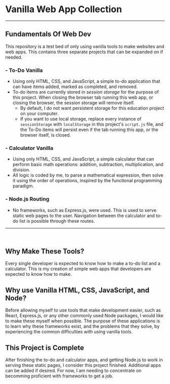 # Vanilla Web App Collection
---

## Fundamentals Of Web Dev
This repository is a test bed of only using vanilla tools to make websites and web apps. This contains three separate projects that can be expanded on if needed.

### - To-Do Vanilla
- Using only HTML, CSS, and JavaScript, a simple to-do application that can have items added, marked as completed, and removed.
- To-do items are currently stored in *session storage* for the purpose of this project. When closing the browser tab running this web app, or closing the browser, the session storage will remove itself.
  - By default, I do not want persistent storage for this education project on your computer.
  - If you want to use local storage, replace every instance of `sessionStorage` with `localStorage` in this project's `script.js` file, and the To-Do items will persist even if the tab running this app, or the browser itself, is closed.

### - Calculator Vanilla
- Using only HTML, CSS, and JavaScript, a simple calculator that can perform basic math operations: addition, subtraction, multiplication, and division.
 - All logic is coded by me, to parse a mathematical expression, then solve it using the order of operations, inspired by the funcitonal programming paradigm.

### - Node.js Routing
- No frameworks, such as Express.js, were used. This is used to serve static web pages to the user. Navigation between the calculator and to-do list is possible through these routes.

---
<br>

## Why Make These Tools?
Every single developer is expected to know how to make a to-do list and a calculator. This is my creation of simple web apps that developers are expected to know how to make.

## Why use Vanilla HTML, CSS, JavaScript, and Node?
Before allowing myself to use tools that make development easier, such as React, Express.js, or any other commonly used Node packages, I would like to make these myself when possible.
The purpose of these applications is to learn why these frameworks exist, and the problems that they solve, by experiencing the common difficulties with using vanilla tools.

## This Project is Complete
After finishing the to-do and calculator apps, and getting Node.js to work in serving these static pages, I consider this project finished. Additional apps can be added if desired.
For now, I am needing to concentrate on becomming proficient with frameworks to get a job.
